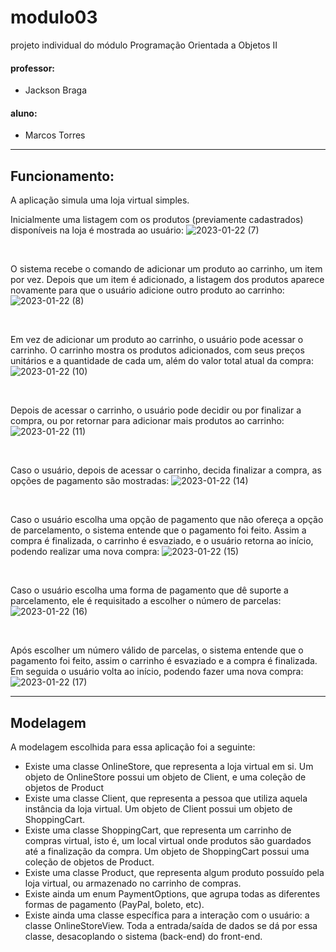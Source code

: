 # modulo03
projeto individual do módulo Programação Orientada a Objetos II

#### professor:
* Jackson Braga

#### aluno:
* Marcos Torres

----

## Funcionamento:
A aplicação simula uma loja virtual simples.

Inicialmente uma listagem com os produtos (previamente cadastrados) disponíveis na loja é mostrada ao usuário:
![2023-01-22 (7)](https://user-images.githubusercontent.com/17331645/213940765-ccb10278-9f45-42b3-9926-691b9286e919.png)

<br>

O sistema recebe o comando de adicionar um produto ao carrinho, um item por vez. Depois que um item é adicionado, a listagem dos produtos aparece novamente para que o usuário adicione outro produto ao carrinho:
![2023-01-22 (8)](https://user-images.githubusercontent.com/17331645/213940909-9e6a508e-f2a0-4b7c-9f14-0c5d43008ba6.png)

<br>

Em vez de adicionar um produto ao carrinho, o usuário pode acessar o carrinho. O carrinho mostra os produtos adicionados, com seus preços unitários e a quantidade de cada um, além do valor total atual da compra:
![2023-01-22 (10)](https://user-images.githubusercontent.com/17331645/213941125-e026d16f-d0dc-4e5d-a557-2e0238dbdac1.png)

<br>

Depois de acessar o carrinho, o usuário pode decidir ou por finalizar a compra, ou por retornar para adicionar mais produtos ao carrinho:
<br>
![2023-01-22 (11)](https://user-images.githubusercontent.com/17331645/213941287-a86c6de2-a45f-407f-a109-4822cc61ad51.png)

<br>

Caso o usuário, depois de acessar o carrinho, decida finalizar a compra, as opções de pagamento são mostradas:
![2023-01-22 (14)](https://user-images.githubusercontent.com/17331645/213941379-17c6b93f-d10f-488b-8fbd-8b3f995cf787.png)

<br>

Caso o usuário escolha uma opção de pagamento que não ofereça a opção de parcelamento, o sistema entende que o pagamento foi feito. Assim a compra é finalizada, o carrinho é esvaziado, e o usuário retorna ao início, podendo realizar uma nova compra:
![2023-01-22 (15)](https://user-images.githubusercontent.com/17331645/213941744-272404e7-373c-4569-83fb-6c997f83e443.png)

<br>

Caso o usuário escolha uma forma de pagamento que dê suporte a parcelamento, ele é requisitado a escolher o número de parcelas:
<br>
![2023-01-22 (16)](https://user-images.githubusercontent.com/17331645/213941969-224558fb-22ea-4629-8fb3-5f4042fb30a4.png)

<br>

Após escolher um número válido de parcelas, o sistema entende que o pagamento foi feito, assim o carrinho é esvaziado e a compra é finalizada. Em seguida o usuário volta ao início, podendo fazer uma nova compra:
![2023-01-22 (17)](https://user-images.githubusercontent.com/17331645/213942123-268c421e-3f7c-4bda-b441-76dd9aab2ea6.png)

----

## Modelagem

A modelagem escolhida para essa aplicação foi a seguinte:

* Existe uma classe OnlineStore, que representa a loja virtual em si. Um objeto de OnlineStore possui um objeto de Client, e uma coleção de objetos de Product 
* Existe uma classe Client, que representa a pessoa que utiliza aquela instância da loja virtual. Um objeto de Client possui um objeto de ShoppingCart.
* Existe uma classe ShoppingCart, que representa um carrinho de compras virtual, isto é, um local virtual onde produtos são guardados até a finalização da compra. Um objeto de ShoppingCart possui uma coleção de objetos de Product.
* Existe uma classe Product, que representa algum produto possuído pela loja virtual, ou armazenado no carrinho de compras.
* Existe ainda um enum PaymentOptions, que agrupa todas as diferentes formas de pagamento (PayPal, boleto, etc).
* Existe ainda uma classe específica para a interação com o usuário: a classe OnlineStoreView. Toda a entrada/saída de dados se dá por essa classe, desacoplando o sistema (back-end) do front-end.
